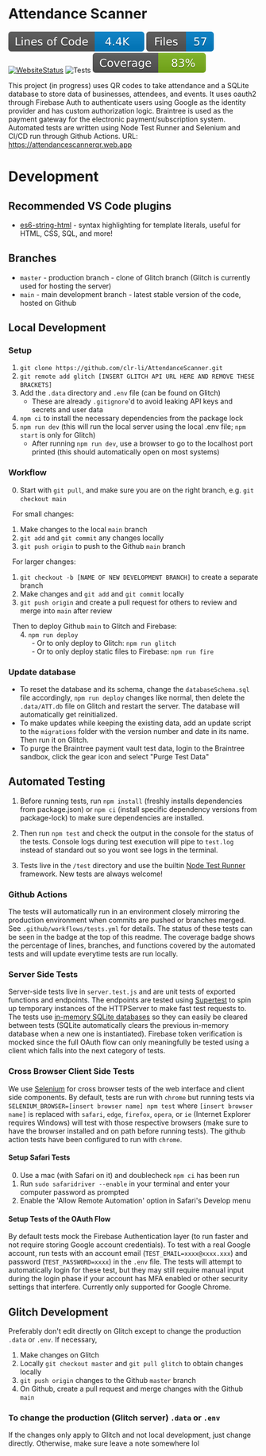 # Attendance Scanner 
<!-- [![LineCount](https://tokei.ekzhang.com/b1/github/clr-li/AttendanceScanner)](https://github.com/clr-li/AttendanceScanner)
[![FileCount](https://tokei.ekzhang.com/b1/github/clr-li/AttendanceScanner?category=files)](https://github.com/clr-li/AttendanceScanner) -->
[![LOC](./.badges/lines-of-code.svg)](https://github.com/clr-li/AttendanceScanner)
[![FileCount](./.badges/file-count.svg)](https://github.com/clr-li/AttendanceScanner)
[![WebsiteStatus](https://img.shields.io/website?url=https%3A%2F%2Fattendancescannerqr.web.app%2F
)](https://github.com/clr-li/AttendanceScanner)
![Tests](https://github.com/clr-li/AttendanceScanner/actions/workflows/tests.yml/badge.svg)
[![Coverage](./.badges/coverage.svg)](https://raw.githubusercontent.com/clr-li/AttendanceScanner/main/public/assets/coverage.svg)

This project (in progress) uses QR codes to take attendance and a SQLite database to store data of businesses, attendees, and events. It uses oauth2 through Firebase Auth to authenticate users using Google as the identity provider and has custom authorization logic. Braintree is used as the payment gateway for the electronic payment/subscription system. Automated tests are written using Node Test Runner and Selenium and CI/CD run through Github Actions.
URL: https://attendancescannerqr.web.app

# Development
## Recommended VS Code plugins
- [es6-string-html](https://marketplace.visualstudio.com/items?itemName=Tobermory.es6-string-html) - syntax highlighting for template literals, useful for HTML, CSS, SQL, and more!

## Branches
- `master` - production branch - clone of Glitch branch (Glitch is currently used for hosting the server)
- `main` - main development branch - latest stable version of the code, hosted on Github

## Local Development
### Setup
1. `git clone https://github.com/clr-li/AttendanceScanner.git`
2. `git remote add glitch [INSERT GLITCH API URL HERE AND REMOVE THESE BRACKETS]`
3. Add the `.data` directory and `.env` file (can be found on Glitch)
    - These are already `.gitignore`'d to avoid leaking API keys and secrets and user data
4. `npm ci` to install the necessary dependencies from the package lock
5. `npm run dev` (this will run the local server using the local .env file; `npm start` is only for Glitch)
    - After running `npm run dev`, use a browser to go to the localhost port printed (this should automatically open on most systems)

### Workflow
0. Start with `git pull`, and make sure you are on the right branch, e.g. `git checkout main`

&nbsp;&nbsp;For small changes:
1. Make changes to the local `main` branch
2. `git add` and `git commit` any changes locally
3. `git push origin` to push to the Github `main` branch

&nbsp;&nbsp;For larger changes:
1. `git checkout -b [NAME OF NEW DEVELOPMENT BRANCH]` to create a separate branch
2. Make changes and `git add` and `git commit` locally
3. `git push origin` and create a pull request for others to review and merge into `main` after review

&nbsp;&nbsp;Then to deploy Github `main` to Glitch and Firebase:<br>
&nbsp;&nbsp;&nbsp;&nbsp;&nbsp;&nbsp;4. `npm run deploy`<br>
&nbsp;&nbsp;&nbsp;&nbsp;&nbsp;&nbsp;&nbsp;&nbsp;&nbsp;&nbsp;&nbsp;&nbsp;- Or to only deploy to Glitch: `npm run glitch`<br>
&nbsp;&nbsp;&nbsp;&nbsp;&nbsp;&nbsp;&nbsp;&nbsp;&nbsp;&nbsp;&nbsp;&nbsp;- Or to only deploy static files to Firebase: `npm run fire`

### Update database
 - To reset the database and its schema, change the `databaseSchema.sql` file accordingly, `npm run deploy` changes like normal, then delete the `.data/ATT.db` file on Glitch and restart the server. The database will automatically get reinitialized.
 - To make updates while keeping the existing data, add an update script to the `migrations` folder with the version number and date in its name. Then run it on Glitch.
 - To purge the Braintree payment vault test data, login to the Braintree sandbox, click the gear icon and select "Purge Test Data"

## Automated Testing
1. Before running tests, run `npm install` (freshly installs dependencies from package.json) or `npm ci` (install specific dependency versions from package-lock) to make sure dependencies are installed.

2. Then run `npm test` and check the output in the console for the status of the tests. Console logs during test execution will pipe to `test.log` instead of standard out so you wont see logs in the terminal.

3. Tests live in the `/test` directory and use the builtin [Node Test Runner](https://nodejs.org/docs/latest-v18.x/api/test.html) framework. New tests are always welcome!

### Github Actions
The tests will automatically run in an environment closely mirroring the production environment when commits are pushed or branches merged. See `.github/workflows/tests.yml` for details. The status of these tests can be seen in the badge at the top of this readme. The coverage badge shows the percentage of lines, branches, and functions covered by the automated tests and will update everytime tests are run locally. 

### Server Side Tests
Server-side tests live in `server.test.js` and are unit tests of exported functions and endpoints. The endpoints are tested using [Supertest](https://www.npmjs.com/package/supertest) to spin up temporary instances of the HTTPServer to make fast test requests to. The tests use [in-memory SQLite databases](https://www.sqlite.org/inmemorydb.html) so they can easily be cleared between tests (SQLite automatically clears the previous in-memory database when a new one is instantiated). Firebase token verification is mocked since the full OAuth flow can only meaningfully be tested using a client which falls into the next category of tests.

### Cross Browser Client Side Tests
We use [Selenium](https://www.npmjs.com/package/selenium-webdriver) for cross browser tests of the web interface and client side components. By default, tests are run with `chrome` but running tests via `SELENIUM_BROWSER=[insert browser name] npm test` where `[insert browser name]` is replaced with `safari`, `edge`, `firefox`, `opera`, or `ie` (Internet Explorer requires Windows) will test with those respective browsers (make sure to have the browser installed and on path before running tests). The github action tests have been configured to run with `chrome`.

#### Setup Safari Tests
0. Use a mac (with Safari on it) and doublecheck `npm ci` has been run
1. Run `sudo safaridriver --enable` in your terminal and enter your computer password as prompted
2. Enable the 'Allow Remote Automation' option in Safari's Develop menu

#### Setup Tests of the OAuth Flow
By default tests mock the Firebase Authentication layer (to run faster and not require storing Google account credentials). To test with a real Google account, run tests with an account email (`TEST_EMAIL=xxxx@xxxx.xxx`) and password (`TEST_PASSWORD=xxxx`) in the `.env` file. The tests will attempt to automatically login for these test, but they may still require manual input during the login phase if your account has MFA enabled or other security settings that interfere. Currently only supported for Google Chrome.

## Glitch Development
Preferably don't edit directly on Glitch except to change the production `.data` or `.env`. If necessary,
1. Make changes on Glitch
2. Locally `git checkout master` and `git pull glitch` to obtain changes locally
3. `git push origin` changes to the Github `master` branch
4. On Github, create a pull request and merge changes with the Github `main`

### To change the production (Glitch server) `.data` or `.env`
If the changes only apply to Glitch and not local development, just change directly. Otherwise, make sure leave a note somewhere lol

